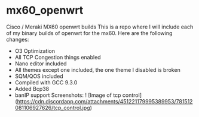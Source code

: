 # mx60_openwrt
Cisco / Meraki MX60 openwrt builds
This is a repo where I will include each of my binary builds of openwrt for the mx60. 
Here are the following changes:
* O3 Optimization
* All TCP Congestion things enabled
* Nano editor included
* All themes except one included, the one theme I disabled is broken
* SQM/QOS included
* Compiled with GCC 9.3.0
* Added Bcp38
* banIP support
Screenshots:
! [Image of tcp control] (https://cdn.discordapp.com/attachments/451221179995389953/781512081106927626/tcp_control.jpg)
